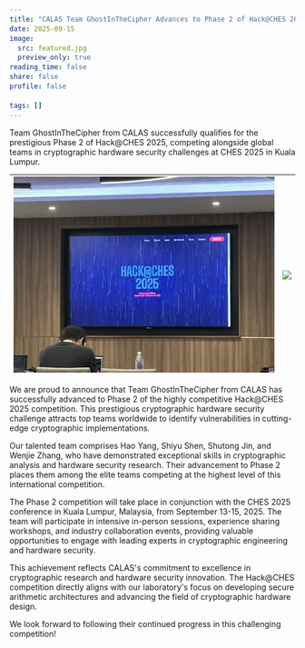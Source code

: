 ```yaml
---
title: "CALAS Team GhostInTheCipher Advances to Phase 2 of Hack@CHES 2025 Competition"
date: 2025-09-15
image:
  src: featured.jpg
  preview_only: true
reading_time: false
share: false
profile: false

tags: []
---
```

Team GhostInTheCipher from CALAS successfully qualifies for the prestigious Phase 2 of Hack@CHES 2025, competing alongside global teams in cryptographic hardware security challenges at CHES 2025 in Kuala Lumpur.
<!--more-->

| ![](image1.jpg) | ![](image2.jpg) |
|-----------------|-----------------|

We are proud to announce that Team GhostInTheCipher from CALAS has successfully advanced to Phase 2 of the highly competitive Hack@CHES 2025 competition. This prestigious cryptographic hardware security challenge attracts top teams worldwide to identify vulnerabilities in cutting-edge cryptographic implementations.<br>

Our talented team comprises Hao Yang, Shiyu Shen, Shutong Jin, and Wenjie Zhang, who have demonstrated exceptional skills in cryptographic analysis and hardware security research. Their advancement to Phase 2 places them among the elite teams competing at the highest level of this international competition.<br>

The Phase 2 competition will take place in conjunction with the CHES 2025 conference in Kuala Lumpur, Malaysia, from September 13-15, 2025. The team will participate in intensive in-person sessions, experience sharing workshops, and industry collaboration events, providing valuable opportunities to engage with leading experts in cryptographic engineering and hardware security.<br>

This achievement reflects CALAS's commitment to excellence in cryptographic research and hardware security innovation. The Hack@CHES competition directly aligns with our laboratory's focus on developing secure arithmetic architectures and advancing the field of cryptographic hardware design.<br>

We look forward to following their continued progress in this challenging competition!